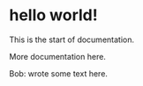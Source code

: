 # hello world!

This is the start of documentation.

More documentation here.

Bob: wrote some text here.
